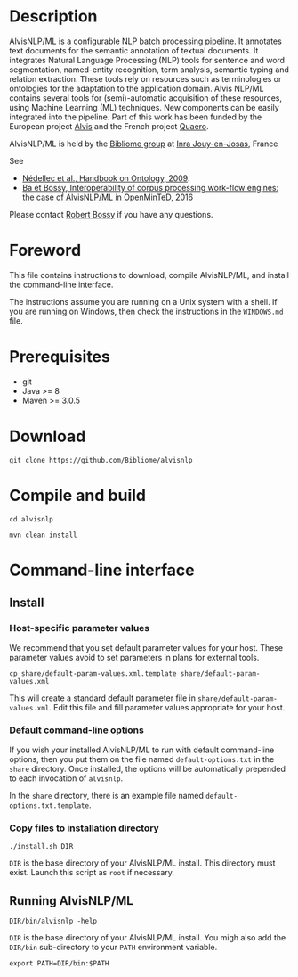 # Description

AlvisNLP/ML is a configurable NLP batch processing pipeline. It annotates text documents for the semantic annotation of textual documents. It integrates Natural Language Processing (NLP) tools for sentence and word segmentation, named-entity recognition, term analysis, semantic typing and relation extraction. These tools rely on resources such as terminologies or ontologies for the adaptation to the application domain. Alvis NLP/ML contains several tools for (semi)-automatic acquisition of these resources, using Machine Learning (ML) techniques. New components can be easily integrated into the pipeline. Part of this work has been funded by the European project [Alvis](http://cordis.europa.eu/ist/kct/alvis_synopsis.htm) and the French project [Quaero](http://www.quaero.org/module_technologique/alvisae-alvis-annotation-editor/).


AlvisNLP/ML is held by the [Bibliome group](http://maiage.jouy.inra.fr/?q=fr/bibliome/) at [Inra Jouy-en-Josas](http://www.jouy.inra.fr/en), France

See
- [Nédellec et al., Handbook on Ontology, 2009](http://www.springer.com/us/book/9783540709992).
- [Ba et Bossy, Interoperability of corpus processing work-flow engines: the case of AlvisNLP/ML in OpenMinTeD, 2016](http://interop2016.github.io//pdf/INTEROP-4.pdf)
 
      
Please contact [Robert Bossy](mailto:robert.bossy@inra.fr) if you have any questions.

# Foreword

This file contains instructions to download, compile AlvisNLP/ML, and install the command-line interface.

The instructions assume you are running on a Unix system with a shell.
If you are running on Windows, then check the instructions in the `WINDOWS.md` file.

# Prerequisites

* git
* Java >= 8
* Maven >= 3.0.5

# Download

`git clone https://github.com/Bibliome/alvisnlp`

# Compile and build

`cd alvisnlp`

`mvn clean install`

# Command-line interface

## Install

### Host-specific parameter values

We recommend that you set default parameter values for your host.
These parameter values avoid to set parameters in plans for external tools.

`cp share/default-param-values.xml.template share/default-param-values.xml`

This will create a standard default parameter file in `share/default-param-values.xml`.
Edit this file and fill parameter values appropriate for your host.

### Default command-line options

If you wish your installed AlvisNLP/ML to run with default command-line options, then you put them on the file named `default-options.txt` in the `share` directory.
Once installed, the options will be automatically prepended to each invocation of `alvisnlp`.

In the `share` directory, there is an example file named `default-options.txt.template`.

### Copy files to installation directory

`./install.sh DIR`

`DIR` is the base directory of your AlvisNLP/ML install.
This directory must exist.
Launch this script as `root` if necessary.

## Running AlvisNLP/ML

`DIR/bin/alvisnlp -help`

`DIR` is the base directory of your AlvisNLP/ML install. You migh also add the `DIR/bin` sub-directory to your `PATH` environment variable.

`export PATH=DIR/bin:$PATH`

